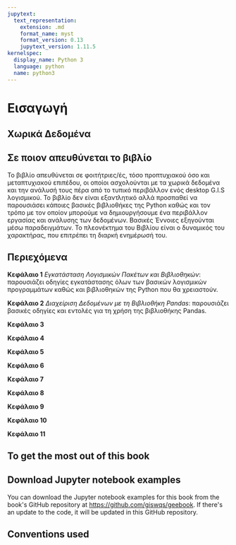 ```yaml
---
jupytext:
  text_representation:
    extension: .md
    format_name: myst
    format_version: 0.13
    jupytext_version: 1.11.5
kernelspec:
  display_name: Python 3
  language: python
  name: python3
---
```


# Εισαγωγή

## Χωρικά Δεδομένα 





## Σε ποιον απευθύνεται το βιβλίο

Το βιβλίο απευθύνεται σε φοιτήτριες/ές, τόσο προπτυχιακού όσο και μεταπτυχιακού επιπέδου, οι οποίοι ασχολούνται με τα χωρικά δεδομένα και την ανάλυσή τους πέρα από το τυπικό περιβάλλον ενός desktop G.I.S λογισμικού. Το βιβλίο δεν είναι εξαντλητικό αλλά προσπαθεί να παρουσιάσει κάποιες βασικές βιβλιοθήκες της Python καθώς και τον τρόπο με τον οποίον μπορούμε να δημιουργήσουμε ένα περιβάλλον εργασίας και ανάλυσης των δεδομένων. Βασικές Έννοιες εξηγούνται μέσω παραδειγμάτων. Το πλεονέκτημα του Βιβλίου είναι ο δυναμικός του χαρακτήρας, που επιτρέπει τη διαρκή ενημέρωσή του.

## Περιεχόμενα

**Κεφάλαιο 1** _Εγκατάσταση Λογισμικών Πακέτων και Βιβλιοθηκών_: παρουσιάζει οδηγίες εγκατάστασης όλων των βασικών λογισμικών προγραμμάτων καθώς και βιβλιοθηκών της Python που θα χρειαστούν.

**Κεφάλαιο 2** _Διαχείριση Δεδομένων με τη Βιβλιοθήκη Pandas_: παρουσιάζει βασικές οδηγίες και εντολές για τη χρήση της βιβλιοθήκης Pandas.

**Κεφάλαιο 3** 

**Κεφάλαιο 4** 

**Κεφάλαιο 5** 

**Κεφάλαιο 6** 

**Κεφάλαιο 7** 

**Κεφάλαιο 8** 

**Κεφάλαιο 9** 

**Κεφάλαιο 10** 

**Κεφάλαιο 11** 

## To get the most out of this book


## Download Jupyter notebook examples

You can download the Jupyter notebook examples for this book from the book's GitHub repository at <https://github.com/giswqs/geebook>. If there's an update to the code, it will be updated in this GitHub repository.

## Conventions used
